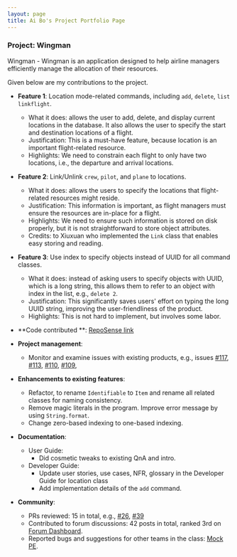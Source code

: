 ```yaml
---
layout: page
title: Ai Bo's Project Portfolio Page
---
```


### Project: Wingman

Wingman - Wingman is an application designed to help airline managers efficiently manage the allocation of their
resources.

Given below are my contributions to the project.

* **Feature 1**: Location mode-related commands, including `add`, `delete`, `list` `linkflight`.
    * What it does: allows the user to add, delete, and display current locations in the database. It also allows the
      user to specify the start and destination locations of a flight.
    * Justification: This is a must-have feature, because location is an important flight-related resource.
    * Highlights: We need to constrain each flight to only have two locations, i.e., the departure and arrival
      locations.

* **Feature 2**: Link/Unlink `crew`, `pilot`, and `plane` to locations.
    * What it does: allows the users to specify the locations that flight-related resources might reside.
    * Justification: This information is important, as flight managers must ensure the resources are in-place for a
      flight.
    * Highlights: We need to ensure such information is stored on disk properly, but it is not straightforward to
      store object attributes.
    * Credits: to Xiuxuan who implemented the `Link` class that enables easy storing and reading.

* **Feature 3**: Use index to specify objects instead of UUID for all command classes.
    * What it does: instead of asking users to specify objects with UUID, which is a long string, this allows them to
      refer to an object with index in the list, e.g., `delete 2`.
    * Justification: This significantly saves users' effort on typing the long UUID string, improving the
      user-friendliness of the product.
    * Highlights: This is not hard to implement, but involves some labor.

* **Code contributed
  **: [RepoSense link](https://nus-cs2103-ay2223s2.github.io/tp-dashboard/?search=boai01&breakdown=true&sort=groupTitle&sortWithin=title&since=2023-02-17&timeframe=commit&mergegroup=&groupSelect=groupByRepos&checkedFileTypes=docs~functional-code~test-code~other&tabOpen=true&tabType=authorship&tabAuthor=BoAi01&tabRepo=AY2223S2-CS2103T-W11-1%2Ftp%5Bmaster%5D&authorshipIsMergeGroup=false&authorshipFileTypes=docs~functional-code~test-code&authorshipIsBinaryFileTypeChecked=false&authorshipIsIgnoredFilesChecked=false)

* **Project management**:
    * Monitor and examine issues with existing products, e.g., issues
      [#117](https://github.com/AY2223S2-CS2103T-W11-1/tp/issues/117),
      [#113](https://github.com/AY2223S2-CS2103T-W11-1/tp/issues/113),
      [#110](https://github.com/AY2223S2-CS2103T-W11-1/tp/issues/110),
      [#109](https://github.com/AY2223S2-CS2103T-W11-1/tp/issues/109),

* **Enhancements to existing features**:
    * Refactor, to rename `Identifiable` to `Item` and rename all related classes for naming consistency.
    * Remove magic literals in the program. Improve error message by using `String.format`.
    * Change zero-based indexing to one-based indexing.

* **Documentation**:
    * User Guide:
        * Did cosmetic tweaks to existing QnA and intro.
    * Developer Guide:
        * Update user stories, use cases, NFR, glossary in the Developer Guide for location class
        * Add implementation details of the `add` command.

* **Community**:
    * PRs reviewed: 15 in total, e.g., [\#26](https://github.com/AY2223S2-CS2103T-W11-1/tp/pull/26),
      [\#39](https://github.com/AY2223S2-CS2103T-W11-1/tp/pull/39)
    * Contributed to forum discussions: 42 posts in total, ranked 3rd on
      [Forum Dashboard](https://nus-cs2103-ay2223s2.github.io/dashboards/contents/forum-activities.html).
    * Reported bugs and suggestions for other teams in the class: [Mock PE](https://github.com/BoAi01/ped/issues).





